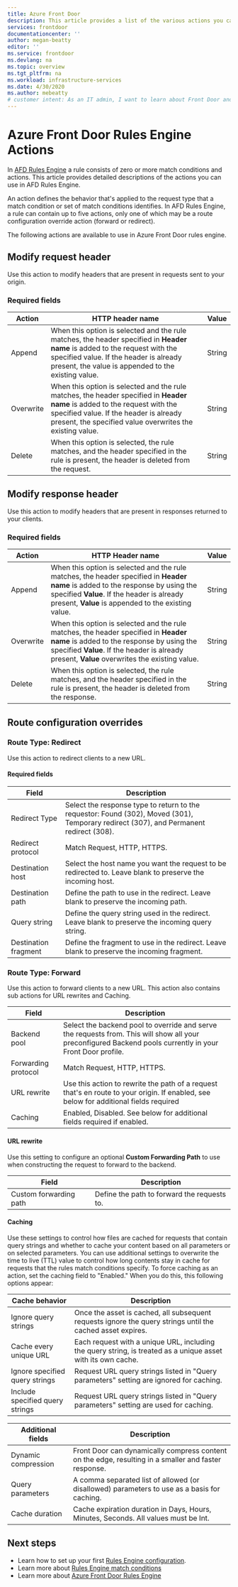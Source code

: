 ```yaml
---
title: Azure Front Door 
description: This article provides a list of the various actions you can do with Azure Front Door Rules Engine.
services: frontdoor
documentationcenter: ''
author: megan-beatty
editor: ''
ms.service: frontdoor
ms.devlang: na
ms.topic: overview
ms.tgt_pltfrm: na
ms.workload: infrastructure-services
ms.date: 4/30/2020
ms.author: mebeatty
# customer intent: As an IT admin, I want to learn about Front Door and what new features are available. 
---
```


# Azure Front Door Rules Engine Actions

In [AFD Rules Engine](front-door-rules-engine.md) a rule consists of zero or more match conditions and actions. This article provides detailed descriptions of the actions you can use in AFD Rules Engine.

An action defines the behavior that's applied to the request type that a match condition or set of match conditions identifies. In AFD Rules Engine, a rule can contain up to five actions, only one of which may be a route configuration override action (forward or redirect).

The following actions are available to use in Azure Front Door rules engine.  

## Modify request header

Use this action to modify headers that are present in requests sent to your origin.

### Required fields

Action | HTTP header name | Value
-------|------------------|------
Append | When this option is selected and the rule matches, the header specified in **Header name** is added to the request with the specified value. If the header is already present, the value is appended to the existing value. | String
Overwrite | When this option is selected and the rule matches, the header specified in **Header name** is added to the request with the specified value. If the header is already present, the specified value overwrites the existing value. | String
Delete | When this option is selected, the rule matches, and the header specified in the rule is present, the header is deleted from the request. | String

## Modify response header

Use this action to modify headers that are present in responses returned to your clients.

### Required fields

Action | HTTP Header name | Value
-------|------------------|------
Append | When this option is selected and the rule matches, the header specified in **Header name** is added to the response by using the specified **Value**. If the header is already present, **Value** is appended to the existing value. | String
Overwrite | When this option is selected and the rule matches, the header specified in **Header name** is added to the response by using the specified **Value**. If the header is already present, **Value** overwrites the existing value. | String
Delete | When this option is selected, the rule matches, and the header specified in the rule is present, the header is deleted from the response. | String

## Route configuration overrides 

### Route Type: Redirect

Use this action to redirect clients to a new URL. 

#### Required fields

Field | Description 
------|------------
Redirect Type | Select the response type to return to the requestor: Found (302), Moved (301), Temporary redirect (307), and Permanent redirect (308).
Redirect protocol | Match Request, HTTP, HTTPS.
Destination host | Select the host name you want the request to be redirected to. Leave blank to preserve the incoming host.
Destination path | Define the path to use in the redirect. Leave blank to preserve the incoming path.  
Query string | Define the query string used in the redirect. Leave blank to preserve the incoming query string. 
Destination fragment | Define the fragment to use in the redirect. Leave blank to preserve the incoming fragment. 


### Route Type: Forward

Use this action to forward clients to a new URL. This action also contains sub actions for URL rewrites and Caching. 

Field | Description 
------|------------
Backend pool | Select the backend pool to override and serve the requests from. This will show all your preconfigured Backend pools currently in your Front Door profile. 
Forwarding protocol | Match Request, HTTP, HTTPS.
URL rewrite | Use this action to rewrite the path of a request that's en route to your origin. If enabled, see below for additional fields required
Caching | Enabled, Disabled. See below for additional fields required if enabled. 

#### URL rewrite

Use this setting to configure an optional **Custom Forwarding Path** to use when constructing the request to forward to the backend.

Field | Description 
------|------------
Custom forwarding path | Define the path to forward the requests to. 

#### Caching

Use these settings to control how files are cached for requests that contain query strings and whether to cache your content based on all parameters or on selected parameters. You can use additional settings to overwrite the time to live (TTL) value to control how long contents stay in cache for requests that the rules match conditions specify. To force caching as an action, set the caching field to "Enabled." When you do this, this following options appear: 

Cache behavior |  Description              
---------------|----------------
Ignore query strings | Once the asset is cached, all subsequent requests ignore the query strings until the cached asset expires.
Cache every unique URL | Each request with a unique URL, including the query string, is treated as a unique asset with its own cache.
Ignore specified query strings | Request URL query strings listed in "Query parameters" setting are ignored for caching.
Include specified query strings | Request URL query strings listed in "Query parameters" setting are used for caching.

Additional fields |  Description 
------------------|---------------
Dynamic compression | Front Door can dynamically compress content on the edge, resulting in a smaller and faster response.
Query parameters | A comma separated list of allowed (or disallowed) parameters to use as a basis for caching.
Cache duration | Cache expiration duration in Days, Hours, Minutes, Seconds. All values must be Int. 

## Next steps

- Learn how to set up your first [Rules Engine configuration](front-door-tutorial-rules-engine.md). 
- Learn more about [Rules Engine match conditions](front-door-rules-engine-match-conditions.md)
- Learn more about [Azure Front Door Rules Engine](front-door-rules-engine.md)

